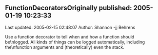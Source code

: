 ## FunctionDecoratorsOriginally published: 2005-01-19 10:23:33 
Last updated: 2005-02-15 02:48:07 
Author: Shannon -jj Behrens 
 
Use a function decorator to tell when and how a function should be\nlogged.  All kinds of things can be logged automatically, including the\nfunction arguments and (theoretically) even the stack.